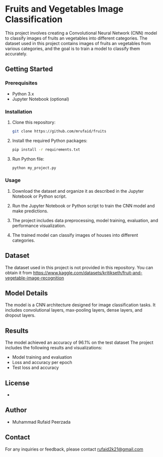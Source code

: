 
# Fruits and Vegetables Image Classification

This project involves creating a Convolutional Neural Network (CNN) model to classify images of fruits an vegetables into different categories. The dataset used in this project contains images of fruits an vegetables from various categories, and the goal is to train a model to classify them accurately.

## Getting Started

### Prerequisites

- Python 3.x
- Jupyter Notebook (optional)

### Installation

1. Clone this repository:

   ```bash
   git clone https://github.com/mrufaid/fruits
   ```

2. Install the required Python packages:

   ```bash
   pip install -r requirements.txt
   ```
3. Run Python file:
   ```bash
   python my_project.py
   ```

### Usage

1. Download the dataset and organize it as described in the Jupyter Notebook or Python script.

2. Run the Jupyter Notebook or Python script to train the CNN model and make predictions.

3. The project includes data preprocessing, model training, evaluation, and performance visualization.

4. The trained model can classify images of houses into different categories.

## Dataset

The dataset used in this project is not provided in this repository. You can obtain it from https://www.kaggle.com/datasets/kritikseth/fruit-and-vegetable-image-recognition
## Model Details

The model is a CNN architecture designed for image classification tasks. It includes convolutional layers, max-pooling layers, dense layers, and dropout layers.

## Results
The model achieved an accuracy of 96.1% on the test dataset
The project includes the following results and visualizations:

- Model training and evaluation
- Loss and accuracy per epoch
- Test loss and accuracy

## License

-
## Author

- Muhammad Rufaid Peerzada
## Contact

For any inquiries or feedback, please contact rufaid2k21@gmail.com

```
